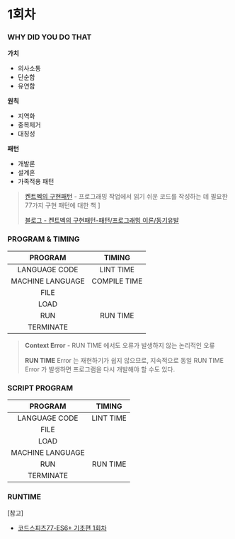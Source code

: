 # 1회차

### WHY DID YOU DO THAT

**가치** 
  - 의사소통
  - 단순함
  - 유연함

**원칙** 
  - 지역화
  - 중복제거
  - 대칭성

**패턴**  
  - 개발론
  - 설계혼
  - 가족적용 패턴

> [켄트벡의 구현패턴](http://www.yes24.com/Product/Goods/2824034) - 프로그래밍 작업에서 읽기 쉬운 코드를 작성하는 데 필요한 77가지 구현 패턴에 대한 책 ]  
> 
> [블로그 - 켄트벡의 구현패턴-패턴/프로그래밍 이론/동기유발](http://blog.naver.com/PostView.nhn?blogId=dydgus2433&logNo=221421346096&categoryNo=0&parentCategoryNo=0&viewDate=&currentPage=1&postListTopCurrentPage=1&from=postView)  

### PROGRAM & TIMING

| PROGRAM | TIMING |
|:---:|:---:|
| LANGUAGE CODE | LINT TIME |
| MACHINE LANGUAGE | COMPILE TIME |
| FILE |  |
| LOAD |  |
| RUN | RUN TIME |
| TERMINATE |  |

> **Context Error** - RUN TIME 에서도 오류가 발생하지 않는 논리적인 오류  
> 
> **RUN TIME** Error 는 재현하기가 쉽지 않으므로, 지속적으로 동일 RUN TIME Error 가 발생하면 프로그램을 다시 개발해야 할 수도 있다.

### SCRIPT PROGRAM

| PROGRAM | TIMING |
|:---:|:---:|
| LANGUAGE CODE | LINT TIME |
| FILE |  |
| LOAD |  |
| MACHINE LANGUAGE |  |
| RUN | RUN TIME |
| TERMINATE |  |

### RUNTIME



[참고]
  - [코드스피츠77-ES6+ 기초편 1회차](https://youtu.be/0j_eGoF8Q98)
